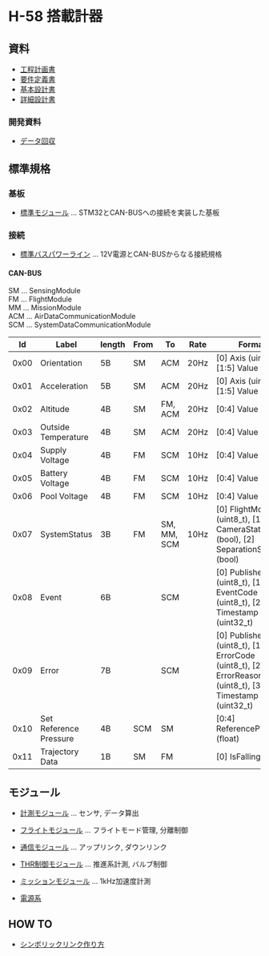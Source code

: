 # H-58 搭載計器

## 資料

- [工程計画書](./Documents/Materials/Schedule.md)
- [要件定義書](./Documents/Materials/RequirementsDocument.md)
- [基本設計書](./Documents/Materials/BasicDesignDocument.md)
- [詳細設計書](./Documents/Materials/DetailedDesignDocument.md)

### 開発資料

- [データ回収](./Documents/Materials/Development/%E9%96%8B%E7%99%BA%E8%B3%87%E6%96%99_%E3%83%87%E3%83%BC%E3%82%BF%E5%9B%9E%E5%8F%8E.pdf)

## 標準規格

### 基板

- [標準モジュール](./Components/StandardModuleBoard/) ... STM32とCAN-BUSへの接続を実装した基板

### 接続

- [標準バスパワーライン](./Components/StandardBusPowerLine/) ... 12V電源とCAN-BUSからなる接続規格

#### CAN-BUS

SM ... SensingModule  
FM ... FlightModule  
MM ... MissionModule  
ACM ... AirDataCommunicationModule  
SCM ... SystemDataCommunicationModule  

| Id   | Label                  | length | From | To          | Rate | Format                                                                                                  |
| ---- | ---------------------- | ------ | ---- | ----------- | ---- | ------------------------------------------------------------------------------------------------------- |
| 0x00 | Orientation            | 5B     | SM   | ACM         | 20Hz | [0] Axis (uint8_t), [1:5] Value (float)                                                                 |
| 0x01 | Acceleration           | 5B     | SM   | ACM         | 20Hz | [0] Axis (uint8_t), [1:5] Value (float)                                                                 |
| 0x02 | Altitude               | 4B     | SM   | FM, ACM     | 20Hz | [0:4] Value (float)                                                                                     |
| 0x03 | Outside Temperature    | 4B     | SM   | ACM         | 20Hz | [0:4] Value (float)                                                                                     |
| 0x04 | Supply Voltage         | 4B     | FM   | SCM         | 10Hz | [0:4] Value (float)                                                                                     |
| 0x05 | Battery Voltage        | 4B     | FM   | SCM         | 10Hz | [0:4] Value (float)                                                                                     |
| 0x06 | Pool Voltage           | 4B     | FM   | SCM         | 10Hz | [0:4] Value (float)                                                                                     |
| 0x07 | SystemStatus           | 3B     | FM   | SM, MM, SCM | 10Hz | [0] FlightMode (uint8_t), [1] CameraState (bool), [2] SeparationState (bool)                            |
| 0x08 | Event                  | 6B     |      | SCM         |      | [0] Publisher (uint8_t), [1] EventCode (uint8_t), [2:6] Timestamp (uint32_t)                            |
| 0x09 | Error                  | 7B     |      | SCM         |      | [0] Publisher (uint8_t), [1] ErrorCode (uint8_t), [2] ErrorReason (uint8_t), [3:7] Timestamp (uint32_t) |
| 0x10 | Set Reference Pressure | 4B     | SCM  | SM          |      | [0:4] ReferencePressure (float)                                                                         |
| 0x11 | Trajectory Data        | 1B     | SM   | FM          |      | [0] IsFalling (bool)                                                                                    |

## モジュール

- [計測モジュール](./Components/Modules/SensingModule/) ... センサ, データ算出
- [フライトモジュール](./Components/Modules/FlightModule/) ... フライトモード管理, 分離制御
- [通信モジュール](./Components/Modules/CommunicationModule/) ... アップリンク, ダウンリンク
- [THR制御モジュール](./Components/THRControlModule/) ... 推進系計測, バルブ制御
- [ミッションモジュール](./Components/Modules/MissionModule/) ... 1kHz加速度計測

- [電源系](./Components/Modules/PowerModule/)

## HOW TO

- [シンボリックリンク作り方](./Documents/Materials/HowTo/MakeSymbolicLink.md)
